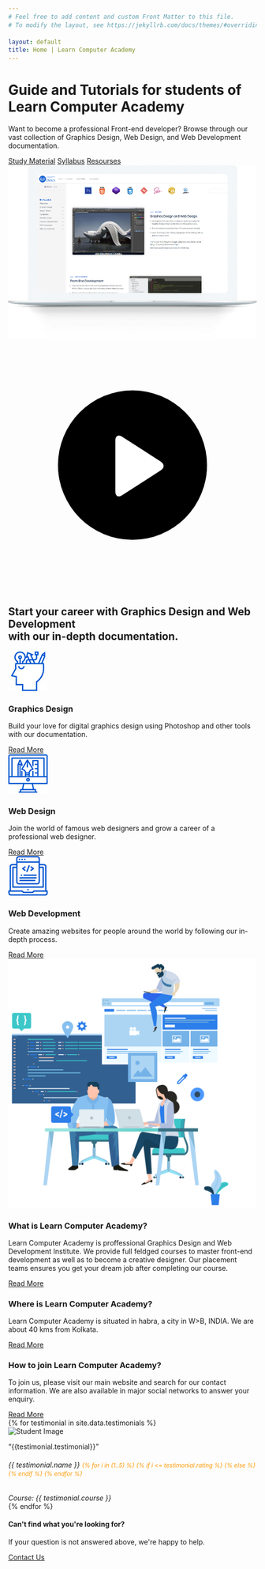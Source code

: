 ```yaml
---
# Feel free to add content and custom Front Matter to this file.
# To modify the layout, see https://jekyllrb.com/docs/themes/#overriding-theme-defaults

layout: default
title: Home | Learn Computer Academy
---
```

 <div class="header">
   <div class="container">
     <div class="header-content">
       <div class="row">
         <div class="col-lg-6 col-md-12 order-lg-first">
           <div class="header-text">
             <h1>Guide and Tutorials for students of <strong>Learn Computer Academy</strong>
             </h1>
             <p>Want to become a professional Front-end developer? Browse through our vast collection of <span>Graphics Design</span>, <span>Web Design,</span> and <span>Web Development</span> documentation. </p>
             <div class="header-btn">
               <a href="design/photoshop/photoshop-intro" class="btn btn-white btn-round">Study Material</a>
               <a href="syllabus" class="btn btn-white btn-round">Syllabus</a>
               <a href="resourses" class="btn btn-white btn-round">Resourses</a>
             </div>
           </div>
         </div>
         <div class="col-lg-6  col-md-12">
           <div class="header-img mackbook">
             <img src="./assets/img/macbook.png" alt="" class="img-fluid">
             <div class="video">
               <div class="video-meta">
                 <a class="video-play popup-youtube" href="https://www.youtube.com/watch?v=OAtnrZ3f_Uo">
                   <!-- <iframe width="560" height="315" src="https://www.youtube.com/embed/TR8bHRA4mnc" frameborder="0" allow="accelerometer; autoplay; encrypted-media; gyroscope; picture-in-picture" allowfullscreen></iframe> -->
                   <svg class="Play" width="100%" viewBox="0 0 100 100">
                     <circle class="Play-bg" cx="50" cy="50" r="30" fill="#000"></circle>
                     <path class="Play-triangle" d="M45.8 62.1c-1.5 1-2.7.3-2.7-1.5V40.1c0-1.8 1.2-2.5 2.7-1.5l15.6 10c1.5 1 1.5 2.5 0 3.5l-15.6 10z" fill="#fff"></path>
                   </svg>
                 </a>
               </div>
             </div>
           </div>
         </div>
       </div>
     </div>
   </div>
   <!--<svg
		xmlns="http://www.w3.org/2000/svg" class="curve-container__curve curve-three" viewBox="0 0 1440 68" enable-background="new 0 0 1440 68"><path d="m1622.3 1937.7c0 0-410.7 169.1-913.4 75.5-502.7-93.6-977.7 56.3-977.7 56.3v440h1891.1v-571.8" fill="#fff" transform="translate(0-1977)"></path></svg>-->
 </div>
 <div class="service-content">
   <div class="container">
     <div class="row">
       <div class="col-md-12 col-lg-10 offset-lg-1">
         <div class="section-title">
           <h2>Start your career with Graphics Design and Web Development <br class="d-none d-xl-block">with our in-depth documentation. </h2>
         </div>
       </div>
     </div>
     <div class="row">
       <div class="col-md-4 col-lg-4">
         <div class="service-box">
           <div class="icon">
             <img src="./assets/img/g-d-icon.jpg" alt="Graphics Design Icon">
           </div>
           <h3 class="title">Graphics Design</h3>
           <p>Build your love for digital graphics design using Photoshop and other tools with our documentation.</p>
           <a href="syllabus" class="read-link">Read More <i class="ti-arrow-right"></i>
           </a>
         </div>
       </div>
       <div class="col-md-4 col-lg-4">
         <div class="service-box">
           <div class="icon">
             <img src="./assets/img/w-d-icon.jpg" alt="Web Design Icon">
           </div>
           <h3 class="title">Web Design</h3>
           <p>Join the world of famous web designers and grow a career of a professional web designer.</p>
           <a href="syllabus" class="read-link">Read More <i class="ti-arrow-right"></i>
           </a>
         </div>
       </div>
       <div class="col-md-4 col-lg-4">
         <div class="service-box">
           <div class="icon">
             <img src="./assets/img/f-e-icon.jpg" alt="Front-end Development Icon">
           </div>
           <h3 class="title">Web Development</h3>
           <p>Create amazing websites for people around the world by following our in-depth process.</p>
           <a href="syllabus" class="read-link">Read More <i class="ti-arrow-right"></i>
           </a>
         </div>
       </div>
     </div>
   </div>
   <div class="container mt-5">
     <div class="row align-items-center">
       <div class="col-md-6">
         <div class="service-img">
           <img src="./assets/img/home_illo.png" data-src="./assets/img/home_illo.png" class="img-fluid lazy-img" alt="">
         </div>
       </div>
       <div class="col-md-6">
         <div class="component-block d-flex">
           <div class="component-icon">
             <i class="flaticon-student">
               <span></span>
             </i>
           </div>
           <div class="component-text">
             <h3>What is Learn Computer Academy?</h3>
             <p>Learn Computer Academy is proffessional Graphics Design and Web Development Institute. We provide full feldged courses to master front-end development as well as to become a creative designer. Our placement teams ensures you get your dream job after completing our course.</p>
             <a href="https://www.learncomputer.in" class="read-link">Read More <i class="ti-arrow-right"></i>
             </a>
           </div>
         </div>
         <div class="component-block d-flex">
           <div class="component-icon">
             <i class="flaticon-ninja">
               <span></span>
             </i>
           </div>
           <div class="component-text">
             <h3>Where is Learn Computer Academy?</h3>
             <p> Learn Computer Academy is situated in habra, a city in W>B, INDIA. We are about 40 kms from Kolkata. </p>
             <a href="https://www.learncomputer.in" class="read-link">Read More <i class="ti-arrow-right"></i>
             </a>
           </div>
         </div>
         <div class="component-block d-flex">
           <div class="component-icon">
             <i class="flaticon-see">
               <span></span>
             </i>
           </div>
           <div class="component-text">
             <h3>How to join Learn Computer Academy?</h3>
             <p>To join us, please visit our main website and search for our contact information. We are also available in major social networks to answer your enquiry.</p>
             <a href="https://www.learncomputer.in" class="read-link">Read More <i class="ti-arrow-right"></i>
             </a>
           </div>
         </div>
       </div>
     </div>
   </div>
 </div>
 <!-- /.End of service content -->
 <div class="user-content">
   <div class="container">
     <div class="row">
       <div class="col-md-12">
         <div class="owl-carousel owl-theme"> 
         {% for testimonial in site.data.testimonials %}
            <div class="testimonial row justify-content-center">
             <div class="col-lg-2 col-md-4 col-6 text-center">
               <img src="./assets/img/{{ testimonial.image }}" class="lazy-img testimonial-image" alt="Student Image" data-src="./assets/img/{{ testimonial.image }}">
             </div>
             <div class="col-lg-7 col-md-8 col-12">
               <div class="testimonial-text">
                 <p class="lead">“{{testimonial.testimonial}}”</p>
                 <h6 class="name m-0">{{ testimonial.name }} 
                    <span class="float-right" style="color: #ff9800;font-size: 12px;">
                    {% for i in (1..5) %}
                        {% if i <= testimonial.rating %}
                            <i class="fas fa-star"></i>
                        {% else %}
                           <i class="far fa-star"></i>
                        {% endif %}
                    {% endfor %}
                    </span>
                 </h6>
                 <span class="designation text-secondary">
                   <i>Course: {{ testimonial.course }}</i>
                 </span>
               </div>
             </div>
           </div>
         {% endfor %}
         </div>
       </div>
    </div>
</div>
 <!-- /.End of user content -->
 <div class="subSection dark-theme">
   <div class="container">
     <div class="row">
       <div class="col-md-8 offset-md-2">
         <h4>Can't find what you're looking for?</h4>
         <p>If your question is not answered above, we're happy to help.</p>
         <a class="btn btn-white btn-round" href="contact">Contact Us</a>
       </div>
     </div>
   </div>
 </div>
 <!-- /.End of subSection -->          